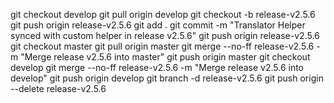 git checkout develop
git pull origin develop
git checkout -b release-v2.5.6
git push origin release-v2.5.6
git add .
git commit -m "Translator Helper synced with custom helper in release v2.5.6"
git push origin release-v2.5.6
git checkout master
git pull origin master
git merge --no-ff release-v2.5.6 -m "Merge release v2.5.6 into master"
git push origin master
git checkout develop
git merge --no-ff release-v2.5.6 -m "Merge release v2.5.6 into develop"
git push origin develop
git branch -d release-v2.5.6
git push origin --delete release-v2.5.6
